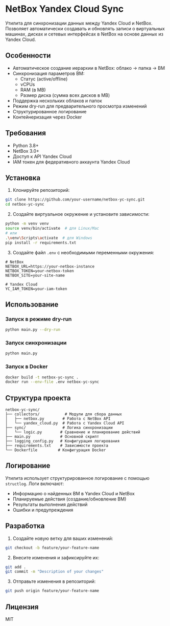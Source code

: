 # NetBox Yandex Cloud Sync

Утилита для синхронизации данных между Yandex Cloud и NetBox. Позволяет автоматически создавать и обновлять записи о виртуальных машинах, дисках и сетевых интерфейсах в NetBox на основе данных из Yandex Cloud.

## Особенности

- Автоматическое создание иерархии в NetBox: облако -> папка -> ВМ
- Синхронизация параметров ВМ:
  - Статус (active/offline)
  - vCPUs
  - RAM (в MB)
  - Размер диска (сумма всех дисков в MB)
- Поддержка нескольких облаков и папок
- Режим dry-run для предварительного просмотра изменений
- Структурированное логирование
- Контейнеризация через Docker

## Требования

- Python 3.8+
- NetBox 3.0+
- Доступ к API Yandex Cloud
- IAM токен для федеративного аккаунта Yandex Cloud

## Установка

1. Клонируйте репозиторий:
```bash
git clone https://github.com/your-username/netbox-yc-sync.git
cd netbox-yc-sync
```

2. Создайте виртуальное окружение и установите зависимости:
```bash
python -m venv venv
source venv/bin/activate  # для Linux/Mac
# или
.\venv\Scripts\activate  # для Windows
pip install -r requirements.txt
```

3. Создайте файл `.env` с необходимыми переменными окружения:
```env
# NetBox
NETBOX_URL=https://your-netbox-instance
NETBOX_TOKEN=your-netbox-token
NETBOX_SITE=your-site-name

# Yandex Cloud
YC_IAM_TOKEN=your-iam-token
```

## Использование

### Запуск в режиме dry-run

```bash
python main.py --dry-run
```

### Запуск синхронизации

```bash
python main.py
```

### Запуск в Docker

```bash
docker build -t netbox-yc-sync .
docker run --env-file .env netbox-yc-sync
```

## Структура проекта

```
netbox-yc-sync/
├── collectors/           # Модули для сбора данных
│   ├── netbox.py        # Работа с NetBox API
│   └── yandex_cloud.py  # Работа с Yandex Cloud API
├── sync/                # Логика синхронизации
│   └── logic.py        # Сравнение и планирование действий
├── main.py             # Основной скрипт
├── logging_config.py   # Конфигурация логирования
├── requirements.txt    # Зависимости проекта
└── Dockerfile         # Конфигурация Docker
```

## Логирование

Утилита использует структурированное логирование с помощью `structlog`. Логи включают:
- Информацию о найденных ВМ в Yandex Cloud и NetBox
- Планируемые действия (создание/обновление ВМ)
- Результаты выполнения действий
- Ошибки и предупреждения

## Разработка

1. Создайте новую ветку для ваших изменений:
```bash
git checkout -b feature/your-feature-name
```

2. Внесите изменения и зафиксируйте их:
```bash
git add .
git commit -m "Description of your changes"
```

3. Отправьте изменения в репозиторий:
```bash
git push origin feature/your-feature-name
```

## Лицензия

MIT 